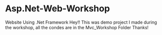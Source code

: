 # Asp.Net-Web-Workshop
Website Using .Net Framework 
Hey!!
This was demo project I made during the workshop, all the condes are in the 
Mvc_Workshop Folder 
Thanks!
